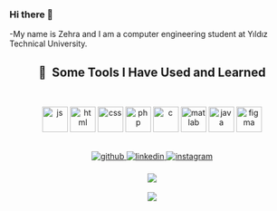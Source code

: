 ### Hi there 🫶

-My name is Zehra and I am a computer engineering student at Yıldız Technical University.
<div align="center">
<h2> 🚀 &nbsp;Some Tools I Have Used and Learned</h2>
 <br/>
<p align="center">
<img src="https://www.svgrepo.com/show/353925/javascript.svg" alt="js" width="45" height="45"/>
<img src="https://www.svgrepo.com/show/452228/html-5.svg" alt="html" width="45" height="45"/>
<img src="https://upload.wikimedia.org/wikipedia/commons/thumb/6/62/CSS3_logo.svg/240px-CSS3_logo.svg.png" alt="css" width="45" height="45"/>
<img src="https://www.svgrepo.com/show/355190/reactjs.svg" alt="php" width="45" height="45"/>
<img src="https://upload.wikimedia.org/wikipedia/commons/thumb/1/18/C_Programming_Language.svg/1200px-C_Programming_Language.svg.png" alt="c" width="45" height="45"/>
<img src="https://www.svgrepo.com/download/373830/matlab.svg" alt="matlab" width="45" height="45"/>
<img src="https://seeklogo.com/images/J/java-logo-7F8B35BAB3-seeklogo.com.png" alt="java" width="45" height="45"/>
<img src="https://upload.wikimedia.org/wikipedia/commons/3/33/Figma-logo.svg" alt="figma" width="45" height="45"/>
</p>
</div>
<br/>
<div align="center">
<a href="https://github.com/zehraemul" target="_blank">
<img src=https://img.shields.io/badge/github-%2324292e.svg?&style=for-the-badge&logo=github&logoColor=white alt=github style="margin-bottom: 5px;" />
</a>
<a href="https://www.linkedin.com/in/zehra-beng%C3%BC-em%C3%BCl-2b9b871b3/" target="_blank">
<img src=https://img.shields.io/badge/linkedin-%231E77B5.svg?&style=for-the-badge&logo=linkedin&logoColor=white alt=linkedin style="margin-bottom: 5px;" />
</a>
<a href="https://instagram.com/zehraemul" target="_blank">
<img src=https://img.shields.io/badge/instagram-%23000000.svg?&style=for-the-badge&logo=instagram&logoColor=white alt=instagram style="margin-bottom: 5px;" />
</a>  
</div>  
 
<br/>  

<div align="center"><img src="https://github-readme-stats.vercel.app/api?username=zehraemul&show_icons=true&theme=dracula&count_private=true&hide_border=true" align="center" /></div>  

<br/>  
<div align="center"><img src="https://github-readme-stats.vercel.app/api/top-langs/?username=zehraemul&hide_border=true&theme=dracula&layout=compact" align="center" /></div>  

<br/>  
